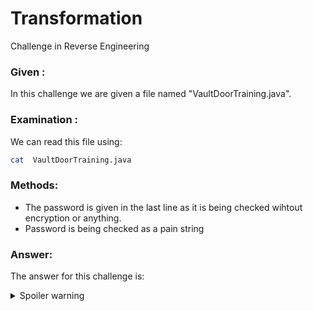 # Transformation

Challenge in Reverse Engineering

### Given :

In this challenge we are given a file named "VaultDoorTraining.java".

### Examination : 

We can read this file using:

```bash
cat  VaultDoorTraining.java
```

### Methods:

- The password is given in the last line as it is being checked wihtout encryption or anything. 
- Password is being checked as a pain string

### Answer: 

The answer for this challenge is: 

<details>
  <summary>Spoiler warning</summary>
  
  ```
  picoCTF{w4rm1ng_Up_w1tH_jAv4_be8d9806f18}
  ```
  
</details>
